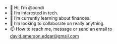 - 👋 Hi, I’m @oondi
- 👀 I’m interested in tech.
- 🌱 I’m currently learning about finances.
- 💞️ I’m looking to collaborate on really anything.
- 📫 How to reach me, message or send an email to david.emerson.edgar@gmail.com

<!---
oondi/oondi is a ✨ special ✨ repository because its `README.md` (this file) appears on your GitHub profile.
You can click the Preview link to take a look at your changes.
--->
